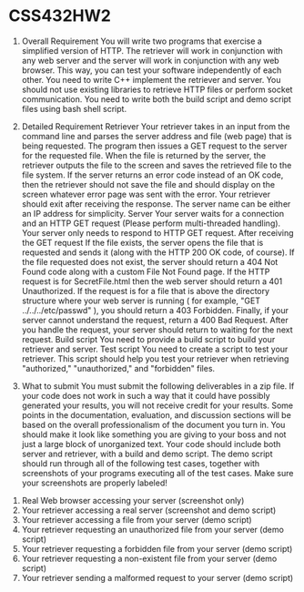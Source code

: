 # CSS432HW2
1. Overall Requirement You will write two programs that exercise a simplified version of HTTP. The retriever will work in conjunction with any web server and the server will work in conjunction with any web browser. This way, you can test your software independently of each other.  You need to write C++ implement the retriever and server. You should not use existing libraries to retrieve HTTP files or perform socket communication. You need to write both the build script and demo script files using bash shell script. 

2. Detailed Requirement Retriever Your retriever takes in an input from the command line and parses the server address and file (web page) that is being requested. The program then issues a GET request to the server for the requested file. When the file is returned by the server, the retriever outputs the file to the screen and saves the retrieved file to the file system. If the server returns an error code instead of an OK code, then the retriever should not save the file and should display on the screen whatever error page was sent with the error. Your retriever should exit after receiving the response. The server name can be either an IP address for simplicity. Server Your server waits for a connection and an HTTP GET request (Please perform multi-threaded handling). Your server only needs to respond to HTTP GET request. After receiving the GET request If the file exists, the server opens the file that is requested and sends it (along with the HTTP 200 OK code, of course). If the file requested does not exist, the server should return a 404 Not Found code along with a custom File Not Found page. If the HTTP request is for SecretFile.html then the web server should return a 401 Unauthorized. If the request is for a file that is above the directory structure where your web server is running ( for example, "GET ../../../etc/passwd" ), you should return a 403 Forbidden. Finally, if your server cannot understand the request, return a 400 Bad Request. After you handle the request, your server should return to waiting for the next request. Build script You need to provide a build script to build your retriever and server. Test script You need to create a script to test your retriever. This script should help you test your retriever when retrieving "authorized," "unauthorized," and "forbidden" files.   

3. What to submit You must submit the following deliverables in a zip file. If your code does not work in such a way that it could have possibly generated your results, you will not receive credit for your results. Some points in the documentation, evaluation, and discussion sections will be based on the overall professionalism of the document you turn in. You should make it look like something you are giving to your boss and not just a large block of unorganized text.  Your code should include both server and retriever, with a build and demo script. The demo script should run through all of the following test cases, together with screenshots of your programs executing all of the test cases. Make sure your screenshots are properly labeled!  
1) Real Web browser accessing your server (screenshot only)  
2) Your retriever accessing a real server (screenshot and demo script) 
3) Your retriever accessing a file from your server (demo script)  
4) Your retriever requesting an unauthorized file from your server (demo script)  
5) Your retriever requesting a forbidden file from your server (demo script)  
6) Your retriever requesting a non-existent file from your server (demo script)  
7) Your retriever sending a malformed request to your server (demo script)
